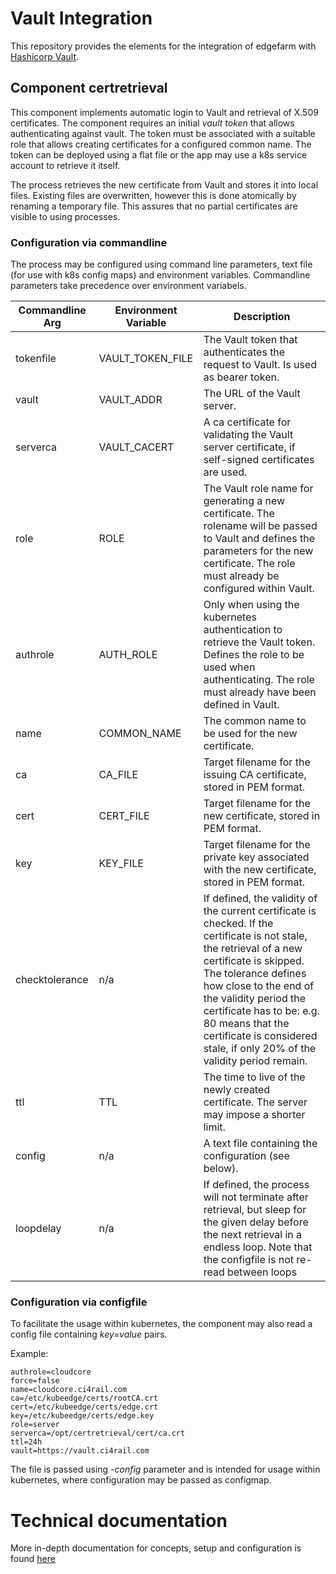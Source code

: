 # Vault Integration

This repository provides the elements for the integration of edgefarm with [Hashicorp Vault](https://www.vaultproject.io/).

## Component certretrieval

This component implements automatic login to Vault and retrieval of X.509 certificates. The component requires an 
initial _vault token_ that allows authenticating against vault. The token must be associated with a suitable role that
allows creating certificates for a configured common name. The token can be deployed using a flat file or the app
may use a k8s service account to retrieve it itself.

The process retrieves the new certificate from Vault and stores it into local files. Existing files are overwritten,
however this is done atomically by renaming a temporary file. This assures that no partial certificates are visible to
using processes. 

### Configuration via commandline
The process may be configured using command line parameters, text file (for use with k8s config maps) and environment variables. Commandline parameters take precedence over environment variabels.

Commandline Arg | Environment Variable | Description
--|--|--
tokenfile | VAULT_TOKEN_FILE | The Vault token that authenticates the request to Vault. Is used as bearer token.
vault | VAULT_ADDR | The URL of the Vault server.
serverca | VAULT_CACERT | A ca certificate for validating the Vault server certificate, if self-signed certificates are  used.
role | ROLE | The Vault role name for generating a new certificate. The rolename will be passed to Vault and defines the parameters for the new certificate. The role must already be configured within Vault.
authrole | AUTH_ROLE | Only when using the kubernetes authentication to retrieve the Vault token. Defines the role to be used when authenticating. The role must already have been defined in Vault.
name | COMMON_NAME | The common name to be used for the new certificate.
ca | CA_FILE | Target filename for the issuing CA certificate, stored in PEM format.
cert | CERT_FILE | Target filename for the new certificate, stored in PEM format.
key | KEY_FILE | Target filename for the private key associated with the new certificate, stored in PEM format.
checktolerance | n/a | If defined, the validity of the current certificate is checked. If the certificate is not stale, the retrieval of a new certificate is skipped. The tolerance defines how close to the end of the validity period the certificate has to be: e.g. 80 means that the certificate is considered stale, if only 20% of the validity period remain.
ttl | TTL | The time to live of the newly created  certificate. The server may impose a shorter limit.
config | n/a | A text file containing the configuration (see below).
loopdelay | n/a | If defined, the process will not terminate after retrieval, but sleep for the given delay before the next retrieval in a endless loop. Note that the configfile is not re-read between loops
### Configuration via configfile

To facilitate the usage within kubernetes, the component may also read a config file containing _key=value_ pairs.

Example:

    authrole=cloudcore
    force=false
    name=cloudcore.ci4rail.com
    ca=/etc/kubeedge/certs/rootCA.crt
    cert=/etc/kubeedge/certs/edge.crt
    key=/etc/kubeedge/certs/edge.key
    role=server
    serverca=/opt/certretrieval/cert/ca.crt
    ttl=24h
    vault=https://vault.ci4rail.com

The file is passed using _-config_ parameter and is intended for usage within kubernetes, where configuration may be passed as configmap.

# Technical documentation

More in-depth documentation for concepts, setup and configuration is found [here](./docs/index.md)